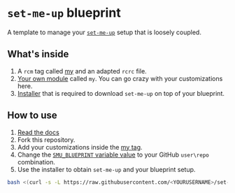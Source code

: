 # `set-me-up` blueprint

A template to manage your [`set-me-up`](https://github.com/nicholasadamou/set-me-up) setup that is loosely coupled.

## What's inside

1.  A `rcm` tag called [my](.dotfiles/tag-my) and an adapted `rcrc` file.
2.  [Your own module](.dotfiles/tag-my/modules/my) called `my`. You can go crazy with your customizations here.
3.  [Installer](.dotfiles/tag-my/modules/install.sh) that is required to download `set-me-up` on top of your blueprint.

## How to use

1.  [Read the docs](https://github.com/nicholasadamou/set-me-up#set-me-up)
2.  Fork this repository.
3.  Add your customizations inside the [my tag](.dotfiles/tag-my).
4.  Change the [`SMU_BLUEPRINT` variable value](.dotfiles/tag-my/modules/install.sh#L5) to your GitHub `user\repo` combination.
5.  Use the installer to obtain `set-me-up` and your blueprint setup.

```bash
bash <(curl -s -L https://raw.githubusercontent.com/<YOURUSERNAME>/set-me-up-blueprint/master/.dotfiles/tag-my/modules/install.sh)
```
